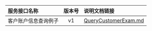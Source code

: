   
| 服务接口名称 | 版本号 | 说明文档链接 |  
| :----------------- | :-----: | :---------------- |  
| 客户账户信息查询例子 | v1 | [QueryCustomerExam.md](https://github.com/Zhang-Monica/gitMd/blob/master/EpeisCust/CusExampleServer/QueryCustomerExam.md) |  
  

